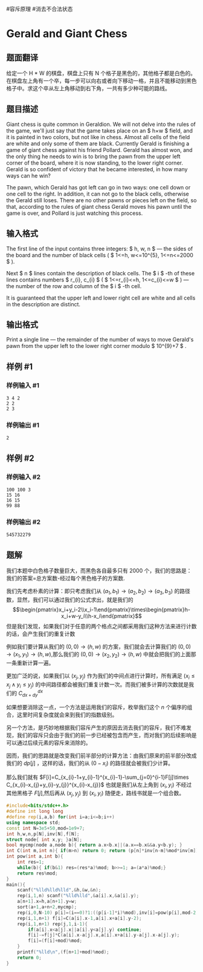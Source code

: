 #容斥原理  #消去不合法状态 
# Gerald and Giant Chess

## 题面翻译

给定一个 H * W 的棋盘，棋盘上只有 N 个格子是黑色的，其他格子都是白色的。在棋盘左上角有一个卒，每一步可以向右或者向下移动一格，并且不能移动到黑色格子中。求这个卒从左上角移动到右下角，一共有多少种可能的路线。

## 题目描述

Giant chess is quite common in Geraldion. We will not delve into the rules of the game, we'll just say that the game takes place on an $ h×w $ field, and it is painted in two colors, but not like in chess. Almost all cells of the field are white and only some of them are black. Currently Gerald is finishing a game of giant chess against his friend Pollard. Gerald has almost won, and the only thing he needs to win is to bring the pawn from the upper left corner of the board, where it is now standing, to the lower right corner. Gerald is so confident of victory that he became interested, in how many ways can he win?

The pawn, which Gerald has got left can go in two ways: one cell down or one cell to the right. In addition, it can not go to the black cells, otherwise the Gerald still loses. There are no other pawns or pieces left on the field, so that, according to the rules of giant chess Gerald moves his pawn until the game is over, and Pollard is just watching this process.

## 输入格式

The first line of the input contains three integers: $ h, w, n $ — the sides of the board and the number of black cells ( $ 1<=h, w<=10^{5}, 1<=n<=2000 $ ).

Next $ n $ lines contain the description of black cells. The $ i $ -th of these lines contains numbers $ r_{i}, c_{i} $ ( $ 1<=r_{i}<=h, 1<=c_{i}<=w $ ) — the number of the row and column of the $ i $ -th cell.

It is guaranteed that the upper left and lower right cell are white and all cells in the description are distinct.

## 输出格式

Print a single line — the remainder of the number of ways to move Gerald's pawn from the upper left to the lower right corner modulo $ 10^{9}+7 $ .

## 样例 #1

### 样例输入 #1

```
3 4 2
2 2
2 3
```

### 样例输出 #1

```
2
```

## 样例 #2

### 样例输入 #2

```
100 100 3
15 16
16 15
99 88
```

### 样例输出 #2

```
545732279
```

## 题解
我们本题中白色格子数量巨大，而黑色各自最多只有 2000 个，我们的思路是：我们的答案=总方案数-经过每个黑色格子的方案数.

我们先考虑朴素的计算：即只考虑我们从 $(a_{1},b_{1})\to(a_{2},b_{2})\to(a_{3},b_{3})$ 的路径数，显然，我们可以通过我们的公式求出，就是我们的
$$\begin{pmatrix}x_i+y_i-2\\x_i-1\end{pmatrix}\times\begin{pmatrix}h-x_i+w-y_i\\h-x_i\end{pmatrix}$$
但是我们发现，如果我们对于任意的两个格点之间都采用我们这种方法来进行计数的话，会产生我们的重复计数

例如我们要计算从我们的 $(0,0)\to(h,w)$ 的方案，我们就会去计算我们的 $(0,0)\to(x_{1},y_{1})\to(h,w)$,那么我们的 $(0,0)\to(x_{2},y_{2})\to(h,w)$ 中就会把我们的上面那一条重新计算一遍。

更加广泛的说，如果我们以 $(x_{j},y_{j})$ 作为我们的中间点进行计算时，所有满足 $(x_{i}\leq x_{j}\land y_{i}\leq y_{j})$ 的中间路径都会被我们重复计数一次。而我们被多计算的次数就是我们的 $C_{dx+dy}^{dx}$

如果想要消除这一点，一个方法是运用我们的容斥，枚举我们这个 $n$ 个偏序的组合，这里时间复杂度就会来到我们的指数级别。

另一个方法，是巧妙地根据我们容斥产生的原因去消去我们的容斥，我们不难发现，我们的容斥只会由于我们的前一步已经被包含而产生，而对我们的后续影响是可以通过后续元素的容斥来消除的。

因而，我们的思路就是改变我们前半部分的计算方法：由我们原来的前半部分改成我们的 $dp[j]$ ，这样的话，我们的从 $(0-x_{i})$ 的路径就会被我们少计算。

那么我们就有
$F[i]=C_{x_{i}-1+y_{i}-1}^{x_{i}-1}-\sum_{j=0}^{i-1}F[j]\times C_{x_{i}-x_{j}+y_{i}-y_{j}}^{x_{i}-x_{j}}$
也就是我们从左上角到 $(x_{i},y_{i})$ 不经过其他黑格子 $F[j]$,然后再从 $(x_{j},y_{j})$ 到 $(x_{i},y_{i})$ 随便走，路线书就是一个组合数。

```cpp
#include<bits/stdc++.h>
#define int long long
#define rep(i,a,b) for(int i=a;i<=b;i++)
using namespace std;
const int N=3e5+50,mod=1e9+7;
int h,w,n,p[N],inv[N],f[N];
struct node{ int x,y; }a[N];
bool mycmp(node a,node b){ return a.x<b.x||(a.x==b.x&&a.y<b.y); }
int C(int m,int n){ if(m>n) return 0; return (p[n]*inv[n-m]%mod*inv[m])%mod; }
int pow(int a,int b){
	int res=1;
	while(b){ if(b&1) res=(res*a)%mod; b>>=1; a=(a*a)%mod;}
	return res%mod;
}
main(){
	scanf("%lld%lld%lld",&h,&w,&n);
	rep(i,1,n) scanf("%lld%lld",&a[i].x,&a[i].y);
	a[n+1].x=h,a[n+1].y=w;
	sort(a+1,a+n+2,mycmp);
	rep(i,0,N-10) p[i]=(i==0)?1:((p[i-1]*i)%mod),inv[i]=pow(p[i],mod-2);
	rep(i,1,n+1) f[i]=C(a[i].x-1,a[i].x+a[i].y-2);
	rep(i,1,n+1) rep(j,1,i-1){
		if(a[i].x<a[j].x||a[i].y<a[j].y) continue;
		f[i]-=f[j]*C(a[i].x-a[j].x,a[i].x+a[i].y-a[j].x-a[j].y);
		f[i]=(f[i]+mod)%mod;
	}
	printf("%lld\n",(f[n+1]+mod)%mod);
	return 0;
}
```

